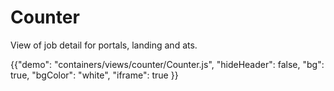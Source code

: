 
# Counter

<p class="description">View of job detail for portals, landing and ats.</p>

{{"demo": "containers/views/counter/Counter.js", "hideHeader": false, "bg": true, "bgColor": "white", "iframe": true }}
